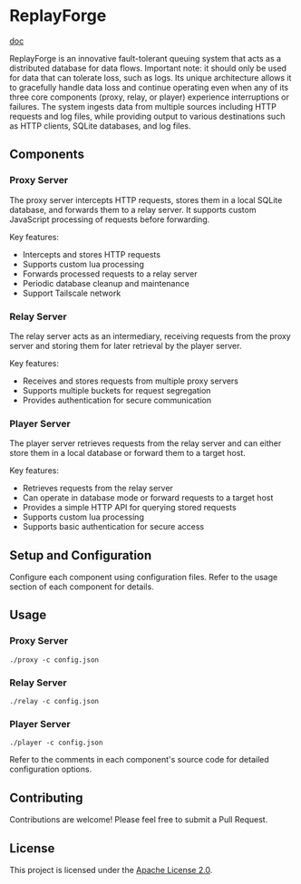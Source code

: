 # ReplayForge

[doc](https://chamot1111.github.io/replayforge/)

ReplayForge is an innovative fault-tolerant queuing system that acts as a distributed database for data flows. Important note: it should only be used for data that can tolerate loss, such as logs. Its unique architecture allows it to gracefully handle data loss and continue operating even when any of its three core components (proxy, relay, or player) experience interruptions or failures. The system ingests data from multiple sources including HTTP requests and log files, while providing output to various destinations such as HTTP clients, SQLite databases, and log files.

## Components

### Proxy Server

The proxy server intercepts HTTP requests, stores them in a local SQLite database, and forwards them to a relay server. It supports custom JavaScript processing of requests before forwarding.

Key features:
- Intercepts and stores HTTP requests
- Supports custom lua processing
- Forwards processed requests to a relay server
- Periodic database cleanup and maintenance
- Support Tailscale network

### Relay Server

The relay server acts as an intermediary, receiving requests from the proxy server and storing them for later retrieval by the player server.

Key features:
- Receives and stores requests from multiple proxy servers
- Supports multiple buckets for request segregation
- Provides authentication for secure communication

### Player Server

The player server retrieves requests from the relay server and can either store them in a local database or forward them to a target host.

Key features:
- Retrieves requests from the relay server
- Can operate in database mode or forward requests to a target host
- Provides a simple HTTP API for querying stored requests
- Supports custom lua processing
- Supports basic authentication for secure access

## Setup and Configuration

Configure each component using configuration files. Refer to the usage section of each component for details.

## Usage

### Proxy Server

```
./proxy -c config.json
```

### Relay Server

```
./relay -c config.json
```

### Player Server

```
./player -c config.json
```

Refer to the comments in each component's source code for detailed configuration options.

## Contributing

Contributions are welcome! Please feel free to submit a Pull Request.

## License

This project is licensed under the [Apache License 2.0](LICENSE).
